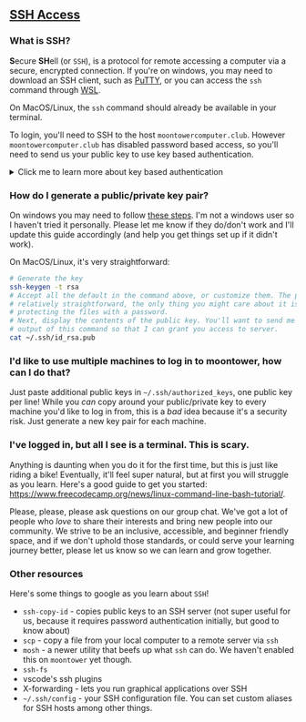## [SSH Access](#ssh-access)

### What is SSH?

<b>S</b>ecure <b>SH</b>ell (or `SSH`), is a protocol for remote accessing a
computer via a secure, encrypted connection. If you're on windows, you may need
to download an SSH client, such as [PuTTY](https://www.putty.org/), or you can
access the `ssh` command through
[WSL](https://learn.microsoft.com/en-us/windows/wsl/install).

On MacOS/Linux, the `ssh` command should already be available in your terminal.

To login, you'll need to SSH to the host `moontowercomputer.club`. However
`moontowercomputer.club` has disabled password based access, so you'll need to
send us your public key to use key based authentication.

<details>
<summary>Click me to learn more about key based authentication</summary>
I won't bore you with all the gory mathematical details, but basically a
public/private key pair is sort of like a lock and key. Your public key is the
"lock", and you can share it far and wide. Your private key is the
"key" to the public key's "lock", and should *never* be shared. Like *never*
*never*. `SSH` uses the public key to encrypt your connection/data, and this
encrypted information can *only* be decrypted by your private key - you use your
"key" (private key) to open the "lock" (public key).
</details>

### How do I generate a public/private key pair?

On windows you may need to follow [these
steps](https://www.ssh.com/academy/ssh/putty/windows/puttygen). I'm not a
windows user so I haven't tried it personally. Please let me know if they
do/don't work and I'll update this guide accordingly (and help you get things
set up if it didn't work).

On MacOS/Linux, it's very straightforward:

```bash
# Generate the key
ssh-keygen -t rsa
# Accept all the default in the command above, or customize them. The prompt is
# relatively straightforward, the only thing you might care about it is
# protecting the files with a password.
# Next, display the contents of the public key. You'll want to send me the
# output of this command so that I can grant you access to server.
cat ~/.ssh/id_rsa.pub
```

### I'd like to use multiple machines to log in to moontower, how can I do that?

Just paste additional public keys in `~/.ssh/authorized_keys`, one public key
per line! While you _can_ copy around your public/private key to every
machine you'd like to log in from, this is a *bad* idea because it's a
security risk. Just generate a new key pair for each machine.

### I've logged in, but all I see is a terminal. This is scary.

Anything is daunting when you do it for the first time, but this is just like
riding a bike! Eventually, it'll feel super natural, but at first you will
struggle as you learn. Here's a good guide to get you started: <https://www.freecodecamp.org/news/linux-command-line-bash-tutorial/>.

Please, please, please ask questions on our group chat. We've got a lot of
people who _love_ to share their interests and bring new people into our
community. We strive to be an inclusive, accessible, and beginner friendly
space, and if we don't uphold those standards, or could serve your learning
journey better, please let us know so we can learn and grow together.

### Other resources

Here's some things to google as you learn about `SSH`!

+ `ssh-copy-id` - copies public keys to an SSH server (not super useful for us,
  because it requires password authentication initially, but good to know about)
+ `scp` - copy a file from your local computer to a remote server via `ssh`
+ `mosh` - a newer utility that beefs up what `ssh` can do. We haven't enabled
  this on `moontower` yet though.
+ `ssh-fs`
+ vscode's ssh plugins
+ X-forwarding - lets you run graphical applications over SSH
+ `~/.ssh/config` - your SSH configuration file. You can set custom aliases for
  SSH hosts among other things.
